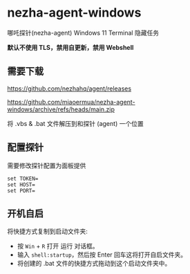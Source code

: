 # nezha-agent-windows

哪吒探针(nezha-agent) Windows 11 Terminal 隐藏任务

**默认不使用 TLS，禁用自更新，禁用 Webshell**

## 需要下载

https://github.com/nezhahq/agent/releases

https://github.com/miaoermua/nezha-agent-windows/archive/refs/heads/main.zip

将 .vbs & .bat 文件解压到和探针 (agent) 一个位置

## 配置探针

需要修改探针配置为面板提供

```
set TOKEN=
set HOST=
set PORT=
```

## 开机自启

将快捷方式复制到启动文件夹:

- 按 `Win` + `R` 打开 运行 对话框。
- 输入 `shell:startup`，然后按 Enter 回车这将打开自启文件夹。
- 将创建的 .bat 文件的快捷方式拖动到这个启动文件夹中。

